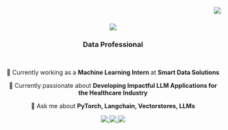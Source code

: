 <img align="right" src="https://visitor-badge.laobi.icu/badge?page_id=rajaravindp.rajaravindp" />

<h1 align="center">
    <img src="https://readme-typing-svg.herokuapp.com/?font=Times+New+Roman&size=35&center=true&vCenter=true&width=500&height=70&duration=4000&lines=Henlo!;+I'm+Aravind+Raj!;" />
</h1>

<h3 align="center"> Data Professional </h3>

<br/>

<div align="center">
    
 🔭 Currently working as a **Machine Learning Intern** at **Smart Data Solutions**
 
 🌱 Currently passionate about **Developing Impactful LLM Applications for the Healthcare Industry**

💬 Ask me about **PyTorch, Langchain, Vectorstores, LLMs**

 </div>

<div align="center"> 
  <a href="aravindrajpalepu@gmail.com">
    <img src="https://img.shields.io/badge/Gmail-333333?style=for-the-badge&logo=gmail&logoColor=pink" />
  </a>
  <a href="https://linkedin.com/in/pedro-sales-muniz" target="_blank">
    <img src="https://img.shields.io/badge/LinkedIn-0077B5?style=for-the-badge&logo=linkedin&logoColor=white" target="_blank" />
  </a>
  <a href="https://salesp07.github.io" target="_blank">
     <img src="https://img.shields.io/badge/Portfolio-FF5722?style=for-the-badge&logo=todoist&logoColor=white" target="_blank" /> <!-- sqlite, safari, google-chrome are other good icon options -->
  </a>
</div>
